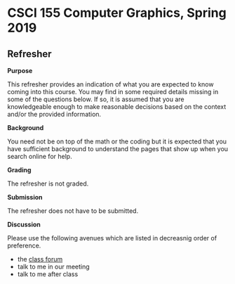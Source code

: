 # CSCI 155 Computer Graphics, Spring 2019
## Refresher

__Purpose__

This refresher provides an indication of what you are expected to know coming into this course. You may find in some required details missing in some of the questions below. If so, it is assumed that you are knowledgeable enough to make reasonable decisions based on the context and/or the provided information.

__Background__

You need not be on top of the math or the coding but it is expected that you have sufficient background to understand the pages that show up when you search online for help.

__Grading__

The refresher is not graded.

__Submission__

The refresher does not have to be submitted.

__Discussion__

Please use the following avenues which are listed in decreasnig order of preference.
- the [class forum](https://habibedu.facebook.com/groups/354167592088891/)
- talk to me in our meeting
- talk to me after class
